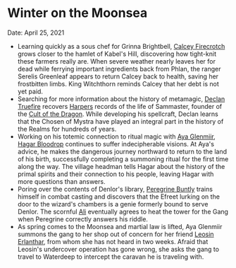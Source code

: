 # Winter on the Moonsea

Date: April 25, 2021

- Learning quickly as a sous chef for Grinna Brightbell, [Calcey Firecrotch](../Characters/Calcey%20Firecrotch/%21index.md) grows closer to the hamlet of Kabel's Hill, discovering how tight-knit these farmers really are. When severe weather nearly leaves her for dead while ferrying important ingredients back from Phlan, the ranger Serelis Greenleaf appears to return Calcey back to health, saving her frostbitten limbs. King Witchthorn reminds Calcey that her debt is not yet paid.
- Searching for more information about the history of metamagic, [Declan Truefire](../Characters/Declan%20Truefire/%21index.md) recovers [Harpers](../factions/Harpers.md) records of the life of Sammaster, founder of the [Cult of the Dragon](../factions/Cult%20of%20the%20Dragon.md). While developing his spellcraft, Declan learns that the Chosen of Mystra have played an integral part in the history of the Realms for hundreds of years.
- Working on his totemic connection to ritual magic with [Aya Glenmiir](../npcs/Aya%20Glenmiir.md), [Hagar Bloodrop](../Characters/Hagar%20Bloodrop/%21index.md)  continues to suffer indecipherable visions. At Aya's advice, he makes the dangerous journey northward to return to the land of his birth, successfully completing a summoning ritual for the first time along the way. The village headman tells Hagar about the history of the primal spirits and their connection to his people, leaving Hagar with more questions than answers.
- Poring over the contents of Denlor's library, [Peregrine Buntly](../Characters/Peregrine%20Buntly/%21index.md) trains himself in combat casting and discovers that the Efreet lurking on the door to the wizard's chambers is a genie formerly bound to serve Denlor. The scornful [Ali](../Characters/Ali/%21index.md) eventually agrees to heat the tower for the Gang when Peregrine correctly answers his riddle.
- As spring comes to the Moonsea and martial law is lifted, Aya Glenmiir summons the gang to her shop out of concern for her friend [Leosin Erlanthar](../npcs/Leosin%20Erlanthar.md), from whom she has not heard in two weeks. Afraid that Leosin's undercover operation has gone wrong, she asks the gang to travel to Waterdeep to intercept the caravan he is traveling with.